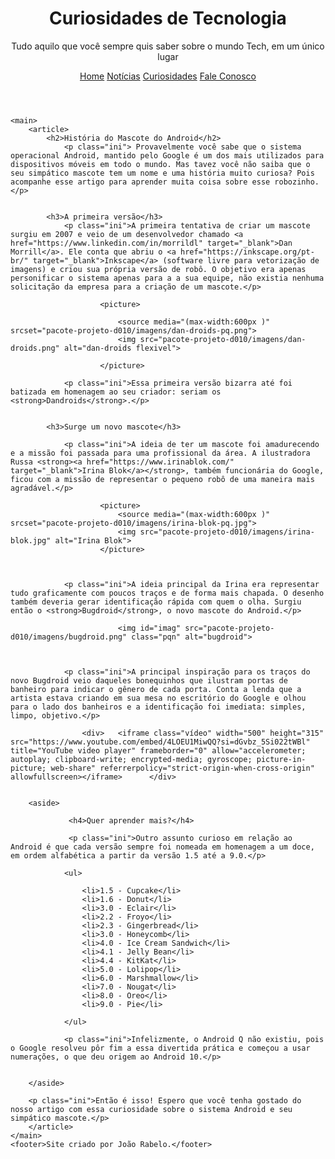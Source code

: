 <!DOCTYPE html>
<html lang="pt-br">
<head>
    <meta charset="UTF-8">
    <meta name="viewport" content="width=device-width, initial-scale=1.0">
    <title>Como surgiu o Android.</title>
    <link rel="shortcut icon" href="pacote-projeto-d010/imagens/favicon.ico" type="image/x-icon">
    <link rel="stylesheet" href="style.css">
</head>
<body>
    <header>
        <h1>Curiosidades de Tecnologia</h1>
        <p>Tudo aquilo que você sempre quis saber sobre o mundo Tech, em um único lugar</p>
        <nav>
            <a class="menu" href="#">Home</a>
            <a class="menu" href="#">Notícias</a>
            <a class="menu" href="#">Curiosidades</a>
            <a class="menu" href="#">Fale Conosco</a>
        </nav>
    </header>
   
    <main>
        <article>
            <h2>História do Mascote do Android</h2>
                <p class="ini"> Provavelmente você sabe que o sistema operacional Android, mantido pelo Google é um dos mais utilizados para dispositivos móveis em todo o mundo. Mas tavez você não saiba que o seu simpático mascote tem um nome e uma história muito curiosa? Pois acompanhe esse artigo para aprender muita coisa sobre esse robozinho.</p>

        
            <h3>A primeira versão</h3>
                <p class="ini">A primeira tentativa de criar um mascote surgiu em 2007 e veio de um desenvolvedor chamado <a href="https://www.linkedin.com/in/morrildl" target="_blank">Dan Morrill</a>. Ele conta que abriu o <a href="https://inkscape.org/pt-br/" target="_blank">Inkscape</a> (software livre para vetorização de imagens) e criou sua própria versão de robô. O objetivo era apenas personificar o sistema apenas para a a sua equipe, não existia nenhuma solicitação da empresa para a criação de um mascote.</p>
                   
                        <picture>

                            <source media="(max-width:600px )" srcset="pacote-projeto-d010/imagens/dan-droids-pq.png">
                            <img src="pacote-projeto-d010/imagens/dan-droids.png" alt="dan-droids flexivel">

                        </picture>
                    
                <p class="ini">Essa primeira versão bizarra até foi batizada em homenagem ao seu criador: seriam os <strong>Dandroids</strong>.</p>

        
            <h3>Surge um novo mascote</h3>
        
                <p class="ini">A ideia de ter um mascote foi amadurecendo e a missão foi passada para uma profissional da área. A ilustradora Russa <strong><a href="https://www.irinablok.com/" target="_blank">Irina Blok</a></strong>, também funcionária do Google, ficou com a missão de representar o pequeno robô de uma maneira mais agradável.</p>
                    
                        <picture>
                            <source media="(max-width:600px )" srcset="pacote-projeto-d010/imagens/irina-blok-pq.jpg">
                            <img src="pacote-projeto-d010/imagens/irina-blok.jpg" alt="Irina Blok">
                        </picture>
        
        
        
                <p class="ini">A ideia principal da Irina era representar tudo graficamente com poucos traços e de forma mais chapada. O desenho também deveria gerar identificação rápida com quem o olha. Surgiu então o <strong>Bugdroid</strong>, o novo mascote do Android.</p>

                            <img id="imag" src="pacote-projeto-d010/imagens/bugdroid.png" class="pqn" alt="bugdroid">

                  

                <p class="ini">A principal inspiração para os traços do novo Bugdroid veio daqueles bonequinhos que ilustram portas de banheiro para indicar o gênero de cada porta. Conta a lenda que a artista estava criando em sua mesa no escritório do Google e olhou para o lado dos banheiros e a identificação foi imediata: simples, limpo, objetivo.</p>     

                    <div>   <iframe class="vídeo" width="500" height="315" src="https://www.youtube.com/embed/4LOEU1MiwQQ?si=dGvbz_5Si022tWBl" title="YouTube video player" frameborder="0" allow="accelerometer; autoplay; clipboard-write; encrypted-media; gyroscope; picture-in-picture; web-share" referrerpolicy="strict-origin-when-cross-origin" allowfullscreen></iframe>      </div>
        
                
        <aside>
           
                 <h4>Quer aprender mais?</h4>
                
                 <p class="ini">Outro assunto curioso em relação ao Android é que cada versão sempre foi nomeada em homenagem a um doce, em ordem alfabética a partir da versão 1.5 até a 9.0.</p>
                
                <ul>
                    
                    <li>1.5 - Cupcake</li>
                    <li>1.6 - Donut</li>
                    <li>3.0 - Eclair</li>
                    <li>2.2 - Froyo</li>
                    <li>2.3 - Gingerbread</li>
                    <li>3.0 - Honeycomb</li>
                    <li>4.0 - Ice Cream Sandwich</li>
                    <li>4.1 - Jelly Bean</li>
                    <li>4.4 - KitKat</li>
                    <li>5.0 - Lolipop</li>
                    <li>6.0 - Marshmallow</li>
                    <li>7.0 - Nougat</li>
                    <li>8.0 - Oreo</li>
                    <li>9.0 - Pie</li>
                    
                </ul>
                
                <p class="ini">Infelizmente, o Android Q não existiu, pois o Google resolveu pôr fim a essa divertida prática e começou a usar numerações, o que deu origem ao Android 10.</p>
              
           
        </aside>
        
        <p class="ini">Então é isso! Espero que você tenha gostado do nosso artigo com essa curiosidade sobre o sistema Android e seu simpático mascote.</p>
        </article>
    </main>
    <footer>Site criado por João Rabelo.</footer>





    
</body>
</html>
